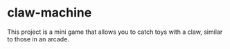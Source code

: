 # claw-machine
This project is a mini game that allows you to catch toys with a claw, similar to those in an arcade.

